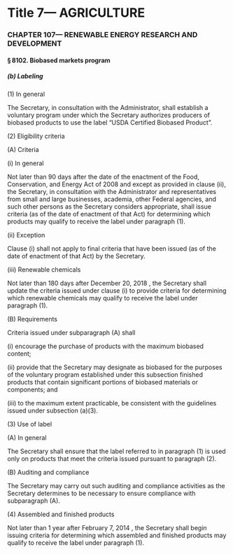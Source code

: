 
# Title 7— AGRICULTURE
### CHAPTER 107— RENEWABLE ENERGY RESEARCH AND DEVELOPMENT
#### § 8102. Biobased markets program
##### (b) Labeling

(1) In general

The Secretary, in consultation with the Administrator, shall establish a voluntary program under which the Secretary authorizes producers of biobased products to use the label “USDA Certified Biobased Product”.

(2) Eligibility criteria

(A) Criteria

(i) In general

Not later than 90 days after the date of the enactment of the Food, Conservation, and Energy Act of 2008 and except as provided in clause (ii), the Secretary, in consultation with the Administrator and representatives from small and large businesses, academia, other Federal agencies, and such other persons as the Secretary considers appropriate, shall issue criteria (as of the date of enactment of that Act) for determining which products may qualify to receive the label under paragraph (1).

(ii) Exception

Clause (i) shall not apply to final criteria that have been issued (as of the date of enactment of that Act) by the Secretary.

(iii) Renewable chemicals

Not later than 180 days after December 20, 2018 , the Secretary shall update the criteria issued under clause (i) to provide criteria for determining which renewable chemicals may qualify to receive the label under paragraph (1).

(B) Requirements

Criteria issued under subparagraph (A) shall

(i) encourage the purchase of products with the maximum biobased content;

(ii) provide that the Secretary may designate as biobased for the purposes of the voluntary program established under this subsection finished products that contain significant portions of biobased materials or components; and

(iii) to the maximum extent practicable, be consistent with the guidelines issued under subsection (a)(3).

(3) Use of label

(A) In general

The Secretary shall ensure that the label referred to in paragraph (1) is used only on products that meet the criteria issued pursuant to paragraph (2).

(B) Auditing and compliance

The Secretary may carry out such auditing and compliance activities as the Secretary determines to be necessary to ensure compliance with subparagraph (A).

(4) Assembled and finished products

Not later than 1 year after February 7, 2014 , the Secretary shall begin issuing criteria for determining which assembled and finished products may qualify to receive the label under paragraph (1).
